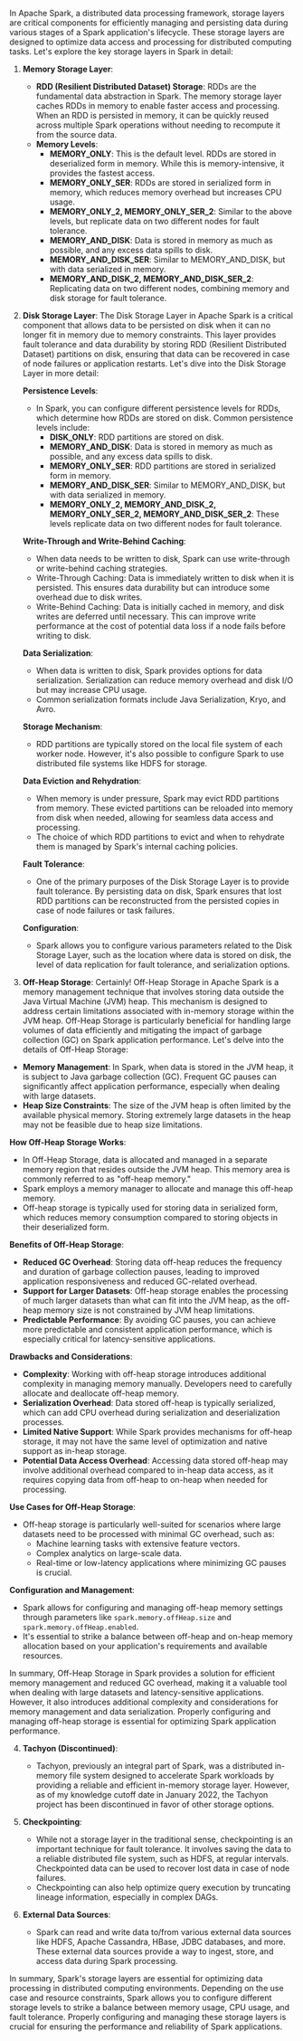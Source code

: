 In Apache Spark, a distributed data processing framework, storage layers are critical components for efficiently managing and persisting data during various stages of a Spark application's lifecycle. These storage layers are designed to optimize data access and processing for distributed computing tasks. Let's explore the key storage layers in Spark in detail:

1. **Memory Storage Layer**:
   - **RDD (Resilient Distributed Dataset) Storage**: RDDs are the fundamental data abstraction in Spark. The memory storage layer caches RDDs in memory to enable faster access and processing. When an RDD is persisted in memory, it can be quickly reused across multiple Spark operations without needing to recompute it from the source data.
   - **Memory Levels**:
     - **MEMORY_ONLY**: This is the default level. RDDs are stored in deserialized form in memory. While this is memory-intensive, it provides the fastest access.
     - **MEMORY_ONLY_SER**: RDDs are stored in serialized form in memory, which reduces memory overhead but increases CPU usage.
     - **MEMORY_ONLY_2, MEMORY_ONLY_SER_2**: Similar to the above levels, but replicate data on two different nodes for fault tolerance.
     - **MEMORY_AND_DISK**: Data is stored in memory as much as possible, and any excess data spills to disk.
     - **MEMORY_AND_DISK_SER**: Similar to MEMORY_AND_DISK, but with data serialized in memory.
     - **MEMORY_AND_DISK_2, MEMORY_AND_DISK_SER_2**: Replicating data on two different nodes, combining memory and disk storage for fault tolerance.

2. **Disk Storage Layer**:
   The Disk Storage Layer in Apache Spark is a critical component that allows data to be persisted on disk when it can no longer fit in memory due to memory constraints. This layer provides fault tolerance and data durability by storing RDD (Resilient Distributed Dataset) partitions on disk, ensuring that data can be recovered in case of node failures or application restarts. Let's dive into the Disk Storage Layer in more detail:


   **Persistence Levels**:
   - In Spark, you can configure different persistence levels for RDDs, which determine how RDDs are stored on disk. Common persistence levels include:
     - **DISK_ONLY**: RDD partitions are stored on disk.
     - **MEMORY_AND_DISK**: Data is stored in memory as much as possible, and any excess data spills to disk.
     - **MEMORY_ONLY_SER**: RDD partitions are stored in serialized form in memory.
     - **MEMORY_AND_DISK_SER**: Similar to MEMORY_AND_DISK, but with data serialized in memory.
     - **MEMORY_ONLY_2, MEMORY_AND_DISK_2, MEMORY_ONLY_SER_2, MEMORY_AND_DISK_SER_2**: These levels replicate data on two different nodes for fault tolerance.

   **Write-Through and Write-Behind Caching**:
   - When data needs to be written to disk, Spark can use write-through or write-behind caching strategies.
   - Write-Through Caching: Data is immediately written to disk when it is persisted. This ensures data durability but can introduce some overhead due to disk writes.
   - Write-Behind Caching: Data is initially cached in memory, and disk writes are deferred until necessary. This can improve write performance at the cost of potential data loss if a node fails before writing to disk.

   **Data Serialization**:
   - When data is written to disk, Spark provides options for data serialization. Serialization can reduce memory overhead and disk I/O but may increase CPU usage.
   - Common serialization formats include Java Serialization, Kryo, and Avro.

   **Storage Mechanism**:
   - RDD partitions are typically stored on the local file system of each worker node. However, it's also possible to configure Spark to use distributed file systems like HDFS for storage.

   **Data Eviction and Rehydration**:
   - When memory is under pressure, Spark may evict RDD partitions from memory. These evicted partitions can be reloaded into memory from disk when needed, allowing for seamless data access and processing.
   - The choice of which RDD partitions to evict and when to rehydrate them is managed by Spark's internal caching policies.

   **Fault Tolerance**:
   - One of the primary purposes of the Disk Storage Layer is to provide fault tolerance. By persisting data on disk, Spark ensures that lost RDD partitions can be reconstructed from the persisted copies in case of node failures or task failures.

   **Configuration**:
   - Spark allows you to configure various parameters related to the Disk Storage Layer, such as the location where data is stored on disk, the level of data replication for fault tolerance, and serialization options.



3. **Off-Heap Storage**:
  Certainly! Off-Heap Storage in Apache Spark is a memory management technique that involves storing data outside the Java Virtual Machine (JVM) heap. This mechanism is designed to address certain limitations associated with in-memory storage within the JVM heap. Off-Heap Storage is particularly beneficial for handling large volumes of data efficiently and mitigating the impact of garbage collection (GC) on Spark application performance. Let's delve into the details of Off-Heap Storage:

- **Memory Management**: In Spark, when data is stored in the JVM heap, it is subject to Java garbage collection (GC). Frequent GC pauses can significantly affect application performance, especially when dealing with large datasets.
- **Heap Size Constraints**: The size of the JVM heap is often limited by the available physical memory. Storing extremely large datasets in the heap may not be feasible due to heap size limitations.

**How Off-Heap Storage Works**:
- In Off-Heap Storage, data is allocated and managed in a separate memory region that resides outside the JVM heap. This memory area is commonly referred to as "off-heap memory."
- Spark employs a memory manager to allocate and manage this off-heap memory.
- Off-heap storage is typically used for storing data in serialized form, which reduces memory consumption compared to storing objects in their deserialized form.

**Benefits of Off-Heap Storage**:
- **Reduced GC Overhead**: Storing data off-heap reduces the frequency and duration of garbage collection pauses, leading to improved application responsiveness and reduced GC-related overhead.
- **Support for Larger Datasets**: Off-heap storage enables the processing of much larger datasets than what can fit into the JVM heap, as the off-heap memory size is not constrained by JVM heap limitations.
- **Predictable Performance**: By avoiding GC pauses, you can achieve more predictable and consistent application performance, which is especially critical for latency-sensitive applications.

**Drawbacks and Considerations**:
- **Complexity**: Working with off-heap storage introduces additional complexity in managing memory manually. Developers need to carefully allocate and deallocate off-heap memory.
- **Serialization Overhead**: Data stored off-heap is typically serialized, which can add CPU overhead during serialization and deserialization processes.
- **Limited Native Support**: While Spark provides mechanisms for off-heap storage, it may not have the same level of optimization and native support as in-heap storage.
- **Potential Data Access Overhead**: Accessing data stored off-heap may involve additional overhead compared to in-heap data access, as it requires copying data from off-heap to on-heap when needed for processing.

**Use Cases for Off-Heap Storage**:
- Off-heap storage is particularly well-suited for scenarios where large datasets need to be processed with minimal GC overhead, such as:
  - Machine learning tasks with extensive feature vectors.
  - Complex analytics on large-scale data.
  - Real-time or low-latency applications where minimizing GC pauses is crucial.

**Configuration and Management**:
- Spark allows for configuring and managing off-heap memory settings through parameters like `spark.memory.offHeap.size` and `spark.memory.offHeap.enabled`.
- It's essential to strike a balance between off-heap and on-heap memory allocation based on your application's requirements and available resources.

In summary, Off-Heap Storage in Spark provides a solution for efficient memory management and reduced GC overhead, making it a valuable tool when dealing with large datasets and latency-sensitive applications. However, it also introduces additional complexity and considerations for memory management and data serialization. Properly configuring and managing off-heap storage is essential for optimizing Spark application performance.


4. **Tachyon (Discontinued)**:
   - Tachyon, previously an integral part of Spark, was a distributed in-memory file system designed to accelerate Spark workloads by providing a reliable and efficient in-memory storage layer. However, as of my knowledge cutoff date in January 2022, the Tachyon project has been discontinued in favor of other storage options.

5. **Checkpointing**:
   - While not a storage layer in the traditional sense, checkpointing is an important technique for fault tolerance. It involves saving the data to a reliable distributed file system, such as HDFS, at regular intervals. Checkpointed data can be used to recover lost data in case of node failures.
   - Checkpointing can also help optimize query execution by truncating lineage information, especially in complex DAGs.

6. **External Data Sources**:
   - Spark can read and write data to/from various external data sources like HDFS, Apache Cassandra, HBase, JDBC databases, and more. These external data sources provide a way to ingest, store, and access data during Spark processing.

In summary, Spark's storage layers are essential for optimizing data processing in distributed computing environments. Depending on the use case and resource constraints, Spark allows you to configure different storage levels to strike a balance between memory usage, CPU usage, and fault tolerance. Properly configuring and managing these storage layers is crucial for ensuring the performance and reliability of Spark applications. 
